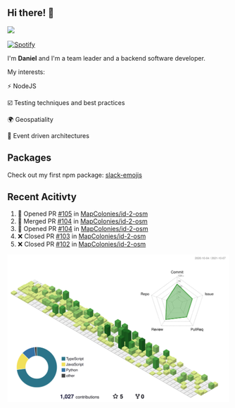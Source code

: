 ## Hi there! 👋

<p>
  <img src="https://github-readme-stats.vercel.app/api?username=syncush&theme=tokyonight">
</p>

[![Spotify](https://novatorem-rust.vercel.app/api/spotify)](https://open.spotify.com/user/syncush)

I'm **Daniel** and I'm a team leader and a backend software developer.

My interests:

⚡ NodeJS

☑️ Testing techniques and best practices

🌍 Geospatiality

🧠 Event driven architectures

## Packages
Check out my first npm package: [slack-emojis](https://www.npmjs.com/package/slack-emojis)

## Recent Acitivty
<!--START_SECTION:activity-->
1. 💪 Opened PR [#105](https://github.com/MapColonies/id-2-osm/pull/105) in [MapColonies/id-2-osm](https://github.com/MapColonies/id-2-osm)
2. 🎉 Merged PR [#104](https://github.com/MapColonies/id-2-osm/pull/104) in [MapColonies/id-2-osm](https://github.com/MapColonies/id-2-osm)
3. 💪 Opened PR [#104](https://github.com/MapColonies/id-2-osm/pull/104) in [MapColonies/id-2-osm](https://github.com/MapColonies/id-2-osm)
4. ❌ Closed PR [#103](https://github.com/MapColonies/id-2-osm/pull/103) in [MapColonies/id-2-osm](https://github.com/MapColonies/id-2-osm)
5. ❌ Closed PR [#102](https://github.com/MapColonies/id-2-osm/pull/102) in [MapColonies/id-2-osm](https://github.com/MapColonies/id-2-osm)
<!--END_SECTION:activity-->

![contrib](./profile-3d-contrib/profile-green-animate.svg)
